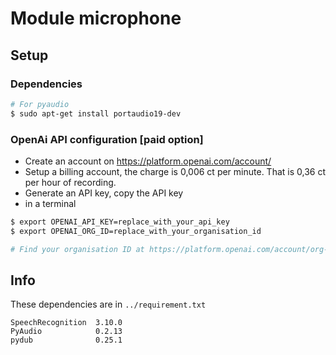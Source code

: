 # Module microphone

## Setup

### Dependencies

```sh
# For pyaudio
$ sudo apt-get install portaudio19-dev

```

### OpenAi API configuration [paid option]

- Create an account on https://platform.openai.com/account/
- Setup a billing account, the charge is 0,006 ct per minute. That is 0,36 ct per hour of recording.
- Generate an API key, copy the API key
- in a terminal 

``` sh
$ export OPENAI_API_KEY=replace_with_your_api_key
$ export OPENAI_ORG_ID=replace_with_your_organisation_id

# Find your organisation ID at https://platform.openai.com/account/org-settings
```


## Info

These dependencies are in `../requirement.txt`
```
SpeechRecognition  3.10.0
PyAudio            0.2.13
pydub              0.25.1
```



